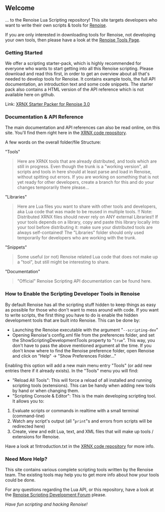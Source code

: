 ## Welcome
... to the Renoise Lua Scripting repository! This site targets developers who want to write their own scripts & tools for [Renoise](http://www.renoise.com/). 

If you are only interested in downloading tools for Renoise, not developing your own tools, then please have a look at the [Renoise Tools Page](http://tools.renoise.com/).

### Getting Started
We offer a scripting starter-pack, which is highly recommended for everyone who wants to start getting into all this Renoise scripting. Please download and read this first, in order to get an overview about all that's needed to develop tools for Renoise. It contains example tools, the full API documentation, an introduction text and some code snippets. The starter pack also contains a HTML version of the API reference which is not available here on github.

Link: [XRNX Starter Packer for Renoise 3.0](http://files.renoise.com/xrnx/XrnxStarterPack300.zip)


### Documentation & API Reference
The main documentation and API references can also be read online, on this site. You'll find them right here in the [XRNX code repository](https://github.com/renoise/xrnx/tree/master/Documentation).

A few words on the overall folder/file Structure:

"Tools"
>   Here are XRNX tools that are already distributed, and tools which are still
  in progress. Even though the trunk is a "working version", all scripts and
  tools in here should at least parse and load in Renoise, without spitting out
  errors. If you are working on something that is not yet ready for other
  developers, create a branch for this and do your changes temporarily there
  please...

"Libraries"
>  Here are Lua files you want to share with other tools and developers, aka
  Lua code that was made to be reused in multiple tools.
  !! Note: Distributed XRNX files should never rely on ANY external Libraries!!
  If your tools depends on a library, copy and paste this library locally into
  your tool before distributing it: make sure your distributed tools are always
  self-contained! The "Libraries" folder should only used temporarily for
  developers who are working with the trunk.

"Snippets"
>  Some useful (or not) Renoise related Lua code that does not make up a "tool",
  but still might be interesting to share.
  
"Documentation"
>  "Official" Renoise Scripting API documentation can be found here.


### How to Enable the Scripting Developer Tools in Renoise
By default Renoise has all the scripting stuff hidden to keep things as easy as possible for those who don't want to mess around with code. If you want to write scripts, the first thing you have to do is enable the hidden development tools that are built into Renoise. This can be done by:

 - Launching the Renoise executable with the argument "`--scripting-dev`"
 - Opening Renoise's config.xml file from the preferences folder, and set the ShowScriptingDevelopmentTools property to "`true`". This way, you don't have to pass the above mentioned argument all the time. If you don't know where to find the Renoise preference folder, open Renoise and click on "Help" -> "Show Preferences Folder..."

Enabling this option will add a new main menu entry "Tools" (or add new entries there if it already exists). In the "Tools" menu you will find:

 - "Reload All Tools": This will force a reload of all installed and running scripting tools (extensions). This can be handy when adding new tools by hand or when changing them.
 - "Scripting Console & Editor": This is the main developing scripting tool. It allows you to:
  1. Evaluate scripts or commands in realtime with a small terminal (command-line)
  2. Watch any script's output (all "`print`"s and errors from scripts will be redirected here)
  3. Create, view and edit Lua, text, and XML files that will make up tools / extensions for Renoise.

Have a look at !Introduction.txt in the [XRNX code repository](https://github.com/renoise/xrnx/tree/master/Documentation) for more info.

### Need More Help?
This site contains various complete scripting tools written by the Renoise team. The existing tools may help you to get more info about how your tools could be done.

For any questions regarding the Lua API, or this repository, have a look at the [Renoise Scripting Development Forum](http://forum.renoise.com/index.php/forum/48-renoise-scripting-tools/) please.

*Have fun scripting and hacking Renoise!*